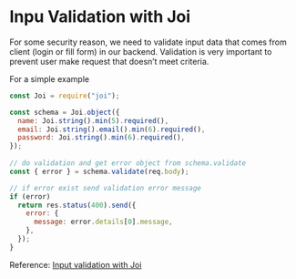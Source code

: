 # Inpu Validation with Joi

For some security reason, we need to validate input data that comes from client (login or fill form) in our backend. Validation is very important to prevent user make request that doesn’t meet criteria.

For a simple example
```javascript
const Joi = require("joi");

const schema = Joi.object({
  name: Joi.string().min(5).required(),
  email: Joi.string().email().min(6).required(),
  password: Joi.string().min(6).required(),
});
 
// do validation and get error object from schema.validate
const { error } = schema.validate(req.body);

// if error exist send validation error message
if (error)
  return res.status(400).send({
    error: {
      message: error.details[0].message,
    },
  }); 
}

```

Reference: [Input validation with Joi](https://joi.dev/api/?v=17.4.1#introduction)
